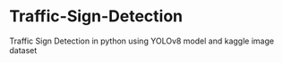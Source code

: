 # Traffic-Sign-Detection
Traffic Sign Detection in python using YOLOv8 model and kaggle image dataset
